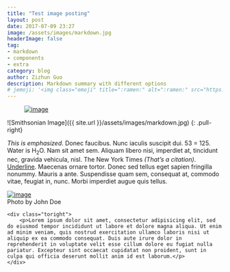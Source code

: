 ```yaml
---
title: "Test image posting"
layout: post
date: 2017-07-09 23:27
image: /assets/images/markdown.jpg
headerImage: false
tag:
- markdown
- components
- extra
category: blog
author: Zizhun Guo
description: Markdown summary with different options
# jemoji: '<img class="emoji" title=":ramen:" alt=":ramen:" src="https://assets.github.com/images/icons/emoji/unicode/1f35c.png" height="20" width="20" align="absmiddle">'
---
```


<figure>
  <a href="http://farm9.staticflickr.com/8426/7758832526_cc8f681e48_b.jpg"><img src="http://farm9.staticflickr.com/8426/7758832526_cc8f681e48_c.jpg" alt="image">
</a>
</figure>


![Smithsonian Image]({{ site.url }}/assets/images/markdown.jpg) 
{: .pull-right}

*This is emphasized*. Donec faucibus. Nunc iaculis suscipit dui. 53 = 125. Water is H<sub>2</sub>O. Nam sit amet sem. Aliquam libero nisi, imperdiet at, tincidunt nec, gravida vehicula, nisl. The New York Times <cite>(That’s a citation)</cite>. <u>Underline</u>. Maecenas ornare tortor. Donec sed tellus eget sapien fringilla nonummy. Mauris a ante. Suspendisse quam sem, consequat at, commodo vitae, feugiat in, nunc. Morbi imperdiet augue quis tellus.

<div class="side-by-side">
    <div class="toleft">
        <a href="http://40.media.tumblr.com/8ce2d72ee72cb84abfd7f490d6cdbeed/tumblr_njrnf6cqRN1qla6e4o1_1280.jpg"><img src="http://farm9.staticflickr.com/8426/7758832526_cc8f681e48_c.jpg" alt="image">
</a>
        <figcaption class="caption">Photo by John Doe</figcaption>
    </div>

    <div class="toright">
        <p>Lorem ipsum dolor sit amet, consectetur adipisicing elit, sed do eiusmod tempor incididunt ut labore et dolore magna aliqua. Ut enim ad minim veniam, quis nostrud exercitation ullamco laboris nisi ut aliquip ex ea commodo consequat. Duis aute irure dolor in reprehenderit in voluptate velit esse cillum dolore eu fugiat nulla pariatur. Excepteur sint occaecat cupidatat non proident, sunt in culpa qui officia deserunt mollit anim id est laborum.</p>
    </div>
</div>
